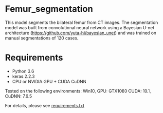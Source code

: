 # Femur_segmentation

This model segments the bilateral femur from CT images.
The segmentation model was built from convolutional neural network using a Bayesian U-net architecture (https://github.com/yuta-hi/bayesian_unet) and was trained on manual segmentations of 120 cases.

# Requirements
- Python 3.6
- keras 2.2.3
- CPU or NVIDIA GPU + CUDA CuDNN

Tested on the following environments:
Win10, GPU: GTX1080 CUDA: 10.1, CuDNN: 7.6.5

For details, please see [requirements.txt](requirements.txt)
